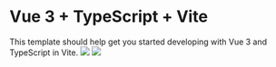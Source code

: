 # Vue 3 + TypeScript + Vite

This template should help get you started developing with Vue 3 and TypeScript in Vite.
<img src="https://raw.githubusercontent.com/danielcranney/readme-generator/main/public/icons/skills/vuejs-colored.svg"/>
<img src="https://raw.githubusercontent.com/danielcranney/readme-generator/main/public/icons/skills/typescript-colored.svg"/>
